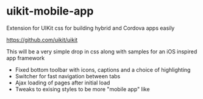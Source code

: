 # uikit-mobile-app
Extension for UIKit css for building hybrid and Cordova apps easily

https://github.com/uikit/uikit

This will be a very simple drop in css along with samples for an iOS inspired app framework

- Fixed bottom toolbar with icons, captions and a choice of highlighting
- Switcher for fast navigation between tabs
- Ajax loading of pages after initial load
- Tweaks to exising styles to be more "mobile app" like
